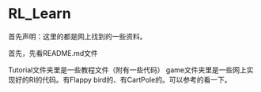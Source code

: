 # RL_Learn

首先声明：这里的都是网上找到的一些资料。

首先，先看README.md文件

Tutorial文件夹里是一些教程文件（附有一些代码）
game文件夹里是一些网上实现好的Rl的代码。有Flappy bird的、有CartPole的。可以参考的看一下。
